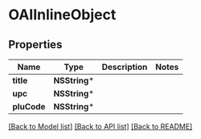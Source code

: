 # OAIInlineObject

## Properties
Name | Type | Description | Notes
------------ | ------------- | ------------- | -------------
**title** | **NSString*** |  | 
**upc** | **NSString*** |  | 
**pluCode** | **NSString*** |  | 

[[Back to Model list]](../README.md#documentation-for-models) [[Back to API list]](../README.md#documentation-for-api-endpoints) [[Back to README]](../README.md)


